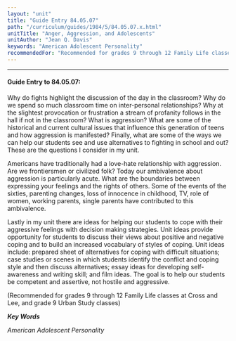 ```yaml
---
layout: "unit"
title: "Guide Entry 84.05.07"
path: "/curriculum/guides/1984/5/84.05.07.x.html"
unitTitle: "Anger, Aggression, and Adolescents"
unitAuthor: "Jean Q. Davis"
keywords: "American Adolescent Personality"
recommendedFor: "Recommended for grades 9 through 12 Family Life classes at Cross and Lee, and grade 9 Urban Study classes"
---
```

<body>
<hr/>
 <h4>
  Guide Entry to 84.05.07:
 </h4>
 Why do fights highlight the discussion of the day in the classroom? Why do we spend so much classroom time on inter-personal relationships?  Why at the slightest provocation or frustration a stream of profanity follows in the hall if not in the classroom?  What is aggression?  What are some of the historical and current cultural issues that influence this generation of teens and how aggression is manifested?  Finally, what are some of the ways we can help our students see and use alternatives to fighting in school and out? These are the questions I consider in my unit.
 <p>
  Americans have traditionally had a love-hate relationship with aggression.  Are we frontiersmen or civilized folk?  Today our ambivalence about aggression is particularly acute.  What are the boundaries between expressing your feelings and the rights of others. Some of the events of the sixties, parenting changes, loss of innocence in childhood, TV, role of women, working parents, single parents have contributed to this ambivalence.
 </p>
 <p>
  Lastly in my unit there are ideas for helping our students to cope with their aggressive feelings with decision making strategies.  Unit ideas provide opportunity for students to discuss their views about positive and negative coping and to build an increased vocabulary of styles of coping.  Unit ideas include: prepared sheet of alternatives for coping with difficult situations; case studies or scenes in which students identify the conflict and coping style and then discuss alternatives; essay ideas for developing self-awareness and writing skill; and film ideas.  The goal is to help our students be competent and assertive, not hostile and aggressive.
 </p>
 <p>
  (Recommended for grades 9 through 12 Family Life classes at Cross and Lee, and grade 9 Urban Study classes)
 </p>
<p>
  <b>
   <i>
    Key Words
   </i>
  </b>
  <br/>
 </p>
 <p>
  <i>
   American Adolescent Personality
  </i>
 </p>

</body>